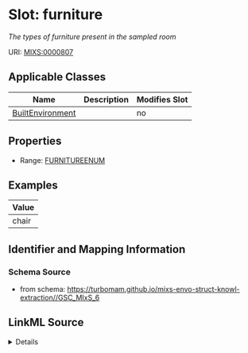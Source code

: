 # Slot: furniture


_The types of furniture present in the sampled room_



URI: [MIXS:0000807](https://w3id.org/mixs/0000807)



<!-- no inheritance hierarchy -->




## Applicable Classes

| Name | Description | Modifies Slot |
| --- | --- | --- |
[BuiltEnvironment](BuiltEnvironment.md) |  |  no  |







## Properties

* Range: [FURNITUREENUM](FURNITUREENUM.md)






## Examples

| Value |
| --- |
| chair |

## Identifier and Mapping Information







### Schema Source


* from schema: https://turbomam.github.io/mixs-envo-struct-knowl-extraction//GSC_MIxS_6




## LinkML Source

<details>
```yaml
name: furniture
description: The types of furniture present in the sampled room
title: furniture
examples:
- value: chair
from_schema: https://turbomam.github.io/mixs-envo-struct-knowl-extraction//GSC_MIxS_6
rank: 1000
slot_uri: MIXS:0000807
multivalued: false
alias: furniture
domain_of:
- BuiltEnvironment
range: FURNITURE_ENUM
required: false
recommended: false

```
</details>